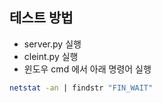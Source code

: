 
## 테스트 방법

- server.py 실행
- cleint.py 실행
- 윈도우 cmd 에서 아래 명령어 실행
```bash
netstat -an | findstr "FIN_WAIT"
```